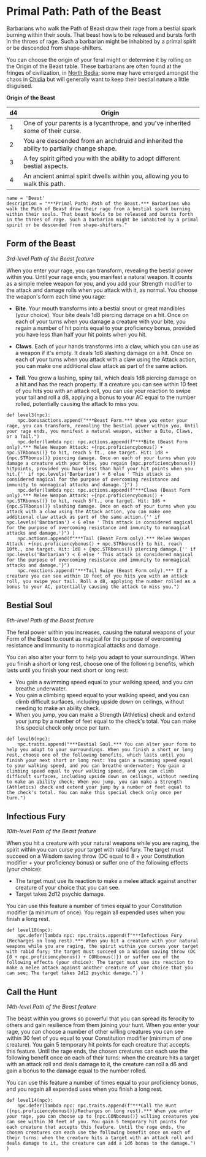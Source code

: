 # Primal Path: Path of the Beast
Barbarians who walk the Path of Beast draw their rage from a bestial spark burning within their souls. That beast howls to be released and bursts forth in the throes of rage. Such a barbarian might be inhabited by a primal spirit or be descended from shape-shifters.

You can choose the origin of your feral might or determine it by rolling on the Origin of the Beast table. These barbarians are often found at the fringes of civilization, in [North Bedia](../../Nations/Bedia.md); some may have emerged amongst the chaos in [Chidia](../../Geography/Chidia.md) but will generally want to keep their bestial nature a little disguised.

**Origin of the Beast**

d4|Origin
--|------
1 | One of your parents is a lycanthrope, and you've inherited some of their curse.
2 | You are descended from an archdruid and inherited the ability to partially change shape.
3 | A fey spirit gifted you with the ability to adopt different bestial aspects.
4 | An ancient animal spirit dwells within you, allowing you to walk this path.

```
name = 'Beast'
description = "***Primal Path: Path of the Beast.*** Barbarians who walk the Path of Beast draw their rage from a bestial spark burning within their souls. That beast howls to be released and bursts forth in the throes of rage. Such a barbarian might be inhabited by a primal spirit or be descended from shape-shifters."
```

## Form of the Beast
*3rd-level Path of the Beast feature* 

When you enter your rage, you can transform, revealing the bestial power within you. Until your rage ends, you manifest a natural weapon. It counts as a simple melee weapon for you, and you add your Strength modifier to the attack and damage rolls when you attack with it, as normal. You choose the weapon's form each time you rage:

* **Bite**. Your mouth transforms into a bestial snout or great mandibles (your choice). Your bite deals 1d8 piercing damage on a hit. Once on each of your turns when you damage a creature with your bite, you regain a number of hit points equal to your proficiency bonus, provided you have less than half your hit points when you hit.

* **Claws**. Each of your hands transforms into a claw, which you can use as a weapon if it's empty. It deals 1d6 slashing damage on a hit. Once on each of your turns when you attack with a claw using the Attack action, you can make one additional claw attack as part of the same action.

* **Tail**. You grow a lashing, spiny tail, which deals 1d8 piercing damage on a hit and has the reach property. If a creature you can see within 10 feet of you hits you with an attack roll, you can use your reaction to swipe your tail and roll a d8, applying a bonus to your AC equal to the number rolled, potentially causing the attack to miss you.

```
def level3(npc):
    npc.bonusactions.append("***Beast Form.*** When you enter your rage, you can transform, revealing the bestial power within you. Until your rage ends, you manifest a natural weapon, either a Bite, Claws, or a Tail.")
    npc.defer(lambda npc: npc.actions.append(f"***Bite (Beast Form only).*** Melee Weapon Attack: +{npc.proficiencybonus() + npc.STRbonus()} to hit, reach 5 ft., one target. Hit: 1d8 + {npc.STRbonus()} piercing damage. Once on each of your turns when you damage a creature with your bite, you regain {npc.proficiencybonus()} hitpoints, provided you have less than half your hit points when you hit.{'' if npc.levels('Barbarian') < 6 else ' This attack is considered magical for the purpose of overcoming resistance and immunity to nonmagical attacks and damage.'}") )
    npc.defer(lambda npc: npc.actions.append(f"***Claws (Beast Form only).*** Melee Weapon Attack: +{npc.proficiencybonus() + npc.STRbonus()} to hit, reach 5ft., one target. Hit: 1d6 + {npc.STRbonus()} slashing damage. Once on each of your turns when you attack with a claw using the Attack action, you can make one additional claw attack as part of the same action.{'' if npc.levels('Barbarian') < 6 else ' This attack is considered magical for the purpose of overcoming resistance and immunity to nonmagical attacks and damage.'}") )
    npc.actions.append(f"***Tail (Beast Form only).*** Melee Weapon Attack: +{npc.proficiencybonus() + npc.STRbonus()} to hit, reach 10ft., one target. Hit: 1d8 + {npc.STRbonus()} piercing damage.{'' if npc.levels('Barbarian') < 6 else ' This attack is considered magical for the purpose of overcoming resistance and immunity to nonmagical attacks and damage.'}")
    npc.reactions.append("***Tail Swipe (Beast Form only).*** If a creature you can see within 10 feet of you hits you with an attack roll, you swipe your tail. Roll a d8, applying the number rolled as a bonus to your AC, potentially causing the attack to miss you.")
```

## Bestial Soul
*6th-level Path of the Beast feature*

The feral power within you increases, causing the natural weapons of your Form of the Beast to count as magical for the purpose of overcoming resistance and immunity to nonmagical attacks and damage.

You can also alter your form to help you adapt to your surroundings. When you finish a short or long rest, choose one of the following benefits, which lasts until you finish your next short or long rest:

* You gain a swimming speed equal to your walking speed, and you can breathe underwater.
* You gain a climbing speed equal to your walking speed, and you can climb difficult surfaces, including upside down on ceilings, without needing to make an ability check.
* When you jump, you can make a Strength (Athletics) check and extend your jump by a number of feet equal to the check's total. You can make this special check only once per turn.

```
def level6(npc):
    npc.traits.append("***Bestial Soul.*** You can alter your form to help you adapt to your surroundings. When you finish a short or long rest, choose one of the following benefits, which lasts until you finish your next short or long rest: You gain a swimming speed equal to your walking speed, and you can breathe underwater; You gain a climbing speed equal to your walking speed, and you can climb difficult surfaces, including upside down on ceilings, without needing to make an ability check; When you jump, you can make a Strength (Athletics) check and extend your jump by a number of feet equal to the check's total. You can make this special check only once per turn.")
```

## Infectious Fury
*10th-level Path of the Beast feature*

When you hit a creature with your natural weapons while you are raging, the spirit within you can curse your target with rabid fury. The target must succeed on a Wisdom saving throw (DC equal to 8 + your Constitution modifier + your proficiency bonus) or suffer one of the following effects (your choice):

* The target must use its reaction to make a melee attack against another creature of your choice that you can see.
* Target takes 2d12 psychic damage.

You can use this feature a number of times equal to your Constitution modifier (a minimum of once). You regain all expended uses when you finish a long rest.

```
def level10(npc):
    npc.defer(lambda npc: npc.traits.append(f"***Infectious Fury (Recharges on long rest).*** When you hit a creature with your natural weapons while you are raging, the spirit within you curses your target with rabid fury; the target must succeed on a Wisdom saving throw (DC {8 + npc.proficiencybonus() + CONbonus()}) or suffer one of the following effects (your choice): The target must use its reaction to make a melee attack against another creature of your choice that you can see; The target takes 2d12 psychic damage.") )
```

## Call the Hunt
*14th-level Path of the Beast feature*

The beast within you grows so powerful that you can spread its ferocity to others and gain resilience from them joining your hunt. When you enter your rage, you can choose a number of other willing creatures you can see within 30 feet of you equal to your Constitution modifier (minimum of one creature). You gain 5 temporary hit points for each creature that accepts this feature. Until the rage ends, the chosen creatures can each use the following benefit once on each of their turns: when the creature hits a target with an attack roll and deals damage to it, the creature can roll a d6 and gain a bonus to the damage equal to the number rolled. 

You can use this feature a number of times equal to your proficiency bonus, and you regain all expended uses when you finish a long rest.

```
def level14(npc):
    npc.defer(lambda npc: npc.traits.append(f"***Call the Hunt ({npc.proficiencybonus()}/Recharges on long rest).*** When you enter your rage, you can choose up to {npc.CONbonus()} willing creatures you can see within 30 feet of you. You gain 5 temporary hit points for each creature that accepts this feature. Until the rage ends, the chosen creatures can each use the following benefit once on each of their turns: when the creature hits a target with an attack roll and deals damage to it, the creature can add a 1d6 bonus to the damage.") )
```
